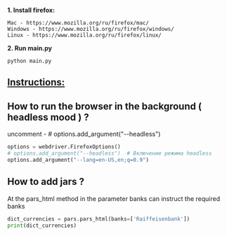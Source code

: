 **1. Install firefox:**

    Mac - https://www.mozilla.org/ru/firefox/mac/
    Windows - https://www.mozilla.org/ru/firefox/windows/
    Linux - https://www.mozilla.org/ru/firefox/linux/

**2. Run main.py**
```
python main.py
```


<u>**Instructions:**</u>
-

How to run the browser in the background ( headless mood ) ?
-
uncomment - # options.add_argument("--headless")
```python
options = webdriver.FirefoxOptions()
# options.add_argument("--headless")  # Включение режима headless
options.add_argument("--lang=en-US,en;q=0.9")
```

How to add jars ?
-
At the pars_html method in the parameter banks can instruct the required banks
```python
dict_currencies = pars.pars_html(banks=['Raiffeisenbank'])
print(dict_currencies)
```